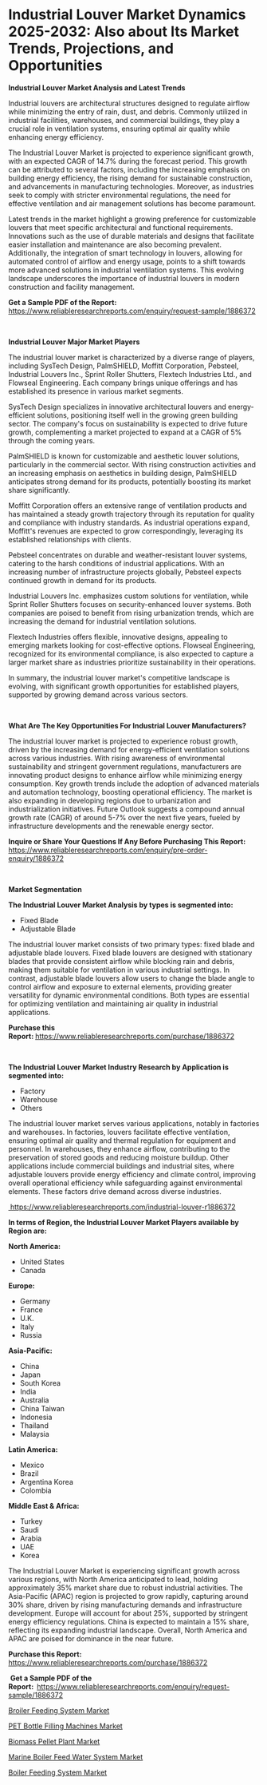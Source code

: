 <p><h1>Industrial Louver Market Dynamics 2025-2032: Also about Its Market Trends, Projections, and Opportunities</h1></p><p><strong>Industrial Louver Market Analysis and Latest Trends</strong></p>
<p><p>Industrial louvers are architectural structures designed to regulate airflow while minimizing the entry of rain, dust, and debris. Commonly utilized in industrial facilities, warehouses, and commercial buildings, they play a crucial role in ventilation systems, ensuring optimal air quality while enhancing energy efficiency.</p><p>The Industrial Louver Market is projected to experience significant growth, with an expected CAGR of 14.7% during the forecast period. This growth can be attributed to several factors, including the increasing emphasis on building energy efficiency, the rising demand for sustainable construction, and advancements in manufacturing technologies. Moreover, as industries seek to comply with stricter environmental regulations, the need for effective ventilation and air management solutions has become paramount.</p><p>Latest trends in the market highlight a growing preference for customizable louvers that meet specific architectural and functional requirements. Innovations such as the use of durable materials and designs that facilitate easier installation and maintenance are also becoming prevalent. Additionally, the integration of smart technology in louvers, allowing for automated control of airflow and energy usage, points to a shift towards more advanced solutions in industrial ventilation systems. This evolving landscape underscores the importance of industrial louvers in modern construction and facility management.</p></p>
<p><strong>Get a Sample PDF of the Report:&nbsp;</strong> <a href="https://www.reliableresearchreports.com/enquiry/request-sample/1886372?utm_campaign=11&utm_medium=2&utm_source=Github&utm_content=ia&utm_term=20022025&utm_id=industrial-louver">https://www.reliableresearchreports.com/enquiry/request-sample/1886372</a></p>
<p>&nbsp;</p>
<p><strong>Industrial Louver Major Market Players</strong></p>
<p><p>The industrial louver market is characterized by a diverse range of players, including SysTech Design, PalmSHIELD, Moffitt Corporation, Pebsteel, Industrial Louvers Inc., Sprint Roller Shutters, Flextech Industries Ltd., and Flowseal Engineering. Each company brings unique offerings and has established its presence in various market segments.</p><p>SysTech Design specializes in innovative architectural louvers and energy-efficient solutions, positioning itself well in the growing green building sector. The company's focus on sustainability is expected to drive future growth, complementing a market projected to expand at a CAGR of 5% through the coming years.</p><p>PalmSHIELD is known for customizable and aesthetic louver solutions, particularly in the commercial sector. With rising construction activities and an increasing emphasis on aesthetics in building design, PalmSHIELD anticipates strong demand for its products, potentially boosting its market share significantly.</p><p>Moffitt Corporation offers an extensive range of ventilation products and has maintained a steady growth trajectory through its reputation for quality and compliance with industry standards. As industrial operations expand, Moffitt's revenues are expected to grow correspondingly, leveraging its established relationships with clients.</p><p>Pebsteel concentrates on durable and weather-resistant louver systems, catering to the harsh conditions of industrial applications. With an increasing number of infrastructure projects globally, Pebsteel expects continued growth in demand for its products.</p><p>Industrial Louvers Inc. emphasizes custom solutions for ventilation, while Sprint Roller Shutters focuses on security-enhanced louver systems. Both companies are poised to benefit from rising urbanization trends, which are increasing the demand for industrial ventilation solutions.</p><p>Flextech Industries offers flexible, innovative designs, appealing to emerging markets looking for cost-effective options. Flowseal Engineering, recognized for its environmental compliance, is also expected to capture a larger market share as industries prioritize sustainability in their operations.</p><p>In summary, the industrial louver market's competitive landscape is evolving, with significant growth opportunities for established players, supported by growing demand across various sectors.</p></p>
<p>&nbsp;</p>
<p><strong>What Are The Key Opportunities For Industrial Louver Manufacturers?</strong></p>
<p><p>The industrial louver market is projected to experience robust growth, driven by the increasing demand for energy-efficient ventilation solutions across various industries. With rising awareness of environmental sustainability and stringent government regulations, manufacturers are innovating product designs to enhance airflow while minimizing energy consumption. Key growth trends include the adoption of advanced materials and automation technology, boosting operational efficiency. The market is also expanding in developing regions due to urbanization and industrialization initiatives. Future Outlook suggests a compound annual growth rate (CAGR) of around 5-7% over the next five years, fueled by infrastructure developments and the renewable energy sector.</p></p>
<p><strong>Inquire or Share Your Questions If Any Before Purchasing This Report:</strong> <a href="https://www.reliableresearchreports.com/enquiry/pre-order-enquiry/1886372?utm_campaign=11&utm_medium=2&utm_source=Github&utm_content=ia&utm_term=20022025&utm_id=industrial-louver">https://www.reliableresearchreports.com/enquiry/pre-order-enquiry/1886372</a></p>
<p>&nbsp;</p>
<p><strong>Market Segmentation</strong></p>
<p><strong>The Industrial Louver Market Analysis by types is segmented into:</strong></p>
<p><ul><li>Fixed Blade</li><li>Adjustable Blade</li></ul></p>
<p><p>The industrial louver market consists of two primary types: fixed blade and adjustable blade louvers. Fixed blade louvers are designed with stationary blades that provide consistent airflow while blocking rain and debris, making them suitable for ventilation in various industrial settings. In contrast, adjustable blade louvers allow users to change the blade angle to control airflow and exposure to external elements, providing greater versatility for dynamic environmental conditions. Both types are essential for optimizing ventilation and maintaining air quality in industrial applications.</p></p>
<p><strong>Purchase this Report:&nbsp;</strong><a href="https://www.reliableresearchreports.com/purchase/1886372?utm_campaign=11&utm_medium=2&utm_source=Github&utm_content=ia&utm_term=20022025&utm_id=industrial-louver">https://www.reliableresearchreports.com/purchase/1886372</a></p>
<p>&nbsp;</p>
<p><strong>The Industrial Louver Market Industry Research by Application is segmented into:</strong></p>
<p><ul><li>Factory</li><li>Warehouse</li><li>Others</li></ul></p>
<p><p>The industrial louver market serves various applications, notably in factories and warehouses. In factories, louvers facilitate effective ventilation, ensuring optimal air quality and thermal regulation for equipment and personnel. In warehouses, they enhance airflow, contributing to the preservation of stored goods and reducing moisture buildup. Other applications include commercial buildings and industrial sites, where adjustable louvers provide energy efficiency and climate control, improving overall operational efficiency while safeguarding against environmental elements. These factors drive demand across diverse industries.</p></p>
<p><a href="https://www.reliableresearchreports.com/industrial-louver-r1886372?utm_campaign=11&utm_medium=2&utm_source=Github&utm_content=ia&utm_term=20022025&utm_id=industrial-louver">&nbsp;https://www.reliableresearchreports.com/industrial-louver-r1886372</a></p>
<p><strong>In terms of Region, the Industrial Louver Market Players available by Region are:</strong></p>
<p>
    <p> <strong> North America: </strong>
        <ul>
            <li>United States</li>
            <li>Canada</li>
        </ul>
        </p> 
    <p> <strong> Europe: </strong>
        <ul>
            <li>Germany</li>
            <li>France</li>
            <li>U.K.</li>
            <li>Italy</li>
            <li>Russia</li>
        </ul>
        </p> 
    <p> <strong> Asia-Pacific: </strong>
        <ul>
            <li>China</li>
            <li>Japan</li>
            <li>South Korea</li>
            <li>India</li>
            <li>Australia</li>
            <li>China Taiwan</li>
            <li>Indonesia</li>
            <li>Thailand</li>
            <li>Malaysia</li>
        </ul>
        </p> 
    <p> <strong> Latin America: </strong>
        <ul>
            <li>Mexico</li>
            <li>Brazil</li>
            <li>Argentina Korea</li>
            <li>Colombia</li>
        </ul>
        </p> 
    <p> <strong> Middle East & Africa: </strong>
        <ul>
            <li>Turkey</li>
            <li>Saudi</li>
            <li>Arabia</li>
            <li>UAE</li>
            <li>Korea</li>
        </ul>
    </p>
    </p>
<p><p>The Industrial Louver Market is experiencing significant growth across various regions, with North America anticipated to lead, holding approximately 35% market share due to robust industrial activities. The Asia-Pacific (APAC) region is projected to grow rapidly, capturing around 30% share, driven by rising manufacturing demands and infrastructure development. Europe will account for about 25%, supported by stringent energy efficiency regulations. China is expected to maintain a 15% share, reflecting its expanding industrial landscape. Overall, North America and APAC are poised for dominance in the near future.</p></p>
<p><strong>Purchase this Report: </strong><a href="https://www.reliableresearchreports.com/purchase/1886372?utm_campaign=11&utm_medium=2&utm_source=Github&utm_content=ia&utm_term=20022025&utm_id=industrial-louver">https://www.reliableresearchreports.com/purchase/1886372</a></p>
<p>&nbsp;<strong>Get a Sample PDF of the Report:&nbsp;&nbsp;</strong><a href="https://www.reliableresearchreports.com/enquiry/request-sample/1886372?utm_campaign=11&utm_medium=2&utm_source=Github&utm_content=ia&utm_term=20022025&utm_id=industrial-louver">https://www.reliableresearchreports.com/enquiry/request-sample/1886372</a></p>
<p><strong></strong></p>
<p><p><a href="https://github.com/amoakuolaopa/Market-Research-Report-List-1/blob/main/broiler-feeding-system-market.md?utm_campaign=11&utm_medium=2&utm_source=Github&utm_content=ia&utm_term=20022025&utm_id=industrial-louver">Broiler Feeding System Market</a></p><p><a href="https://github.com/abuugjetaj/Market-Research-Report-List-1/blob/main/pet-bottle-filling-machines-market.md?utm_campaign=11&utm_medium=2&utm_source=Github&utm_content=ia&utm_term=20022025&utm_id=industrial-louver">PET Bottle Filling Machines Market</a></p><p><a href="https://github.com/tszkintruca/Market-Research-Report-List-1/blob/main/biomass-pellet-plant-market.md?utm_campaign=11&utm_medium=2&utm_source=Github&utm_content=ia&utm_term=20022025&utm_id=industrial-louver">Biomass Pellet Plant Market</a></p><p><a href="https://github.com/ivvrgibi/Market-Research-Report-List-1/blob/main/marine-boiler-feed-water-system-market.md?utm_campaign=11&utm_medium=2&utm_source=Github&utm_content=ia&utm_term=20022025&utm_id=industrial-louver">Marine Boiler Feed Water System Market</a></p><p><a href="https://github.com/aidelndasse/Market-Research-Report-List-1/blob/main/boiler-feeding-system-market.md?utm_campaign=11&utm_medium=2&utm_source=Github&utm_content=ia&utm_term=20022025&utm_id=industrial-louver">Boiler Feeding System Market</a></p></p>